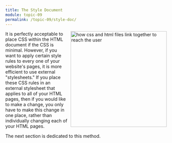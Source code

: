 ```yaml
---
title: The Style Document
module: topic-09
permalink: /topic-09/style-doc/
---
```


<div class="divider-heading"></div>

<div class="container-row">
  <img src="../img/html-css-link.gif" alt="how css and html files link together to reach the user" title="Using Style Sheets to Separate Content From Appearance" style="float: right; width: 300px; margin: 0 0 10px 10px;" />

  <p>It is perfectly acceptable to place CSS within the HTML document if the CSS is minimal. However, if you want to apply certain style rules to every one of your website's pages, it is more efficient to use external "stylesheets." If you place these CSS rules in an external stylesheet that applies to all of your HTML pages, then if you would like to make a change, you only have to make this change in one place, rather than individually changing each of your HTML pages.</p>

  <p>The next section is dedicated to this method.</p>
</div>

